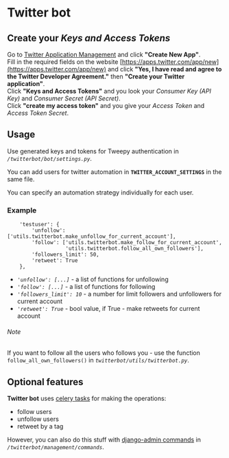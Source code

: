 # Twitter bot

## Create your *Keys and Access Tokens*

Go to [Twitter Application Management](https://apps.twitter.com/) and click **"Create New App"**.  
Fill in the required fields on the website [https://apps.twitter.com/app/new](https://apps.twitter.com/app/new)  and click **"Yes, I have read and agree to the Twitter Developer Agreement."** then **"Create your Twitter application"**.  
Click **"Keys and Access Tokens"** and you look your *Consumer Key (API Key)* and *Consumer Secret (API Secret)*.  
Click **"create my access token"** and you give your *Access Token* and *Access Token Secret*.

## Usage
Use generated keys and tokens for Tweepy authentication in *`/twitterbot/bot/settings.py`*.

You can add users for twitter automation in **`TWITTER_ACCOUNT_SETTINGS`** in the same file.

You can specify an automation strategy individually for each user.
### Example

```
    'testuser': {
        'unfollow': ['utils.twitterbot.make_unfollow_for_current_account'],
        'follow': ['utils.twitterbot.make_follow_for_current_account',
                   'utils.twitterbot.follow_all_own_followers'],
        'followers_limit': 50,
        'retweet': True
    },
```
* *`'unfollow': [...]`* - a list of functions for unfollowing
* *`'follow': [...]`* - a list of functions for following
* *`'followers_limit': 10`* - a number for limit followers and unfollowers for current account
* *`'retweet': True`* - bool value, if True - make retweets for current account
###### Note
If you want to follow all the users who follows you - use the function `follow_all_own_followers()` in *`twitterbot/utils/twitterbot.py`*.
## Optional features
**Twitter bot** uses [celery tasks](http://docs.celeryproject.org/en/latest/userguide/tasks.html) for making the operations:
* follow users
* unfollow users
* retweet by a tag

However, you can also do this stuff with [django-admin commands](https://docs.djangoproject.com/en/2.1/howto/custom-management-commands/) in *`/twitterbot/management/commands`*.